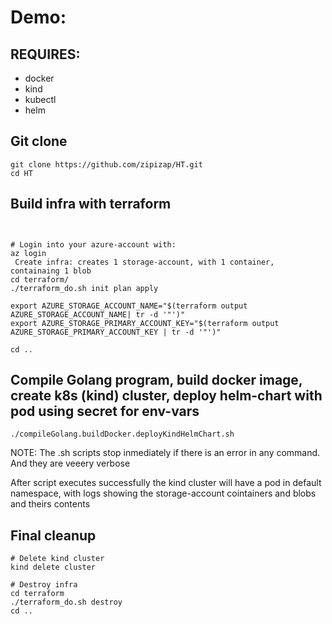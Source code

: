 # Demo:

## REQUIRES:
- docker
- kind
- kubectl
- helm

## Git clone
```
git clone https://github.com/zipizap/HT.git
cd HT
```

## Build infra with terraform
```


# Login into your azure-account with:
az login
 Create infra: creates 1 storage-account, with 1 container, containaing 1 blob
cd terraform/
./terraform_do.sh init plan apply

export AZURE_STORAGE_ACCOUNT_NAME="$(terraform output AZURE_STORAGE_ACCOUNT_NAME| tr -d '"')"
export AZURE_STORAGE_PRIMARY_ACCOUNT_KEY="$(terraform output AZURE_STORAGE_PRIMARY_ACCOUNT_KEY | tr -d '"')"

cd ..
```


## Compile Golang program, build docker image, create k8s (kind) cluster, deploy helm-chart with pod using secret for env-vars
```
./compileGolang.buildDocker.deployKindHelmChart.sh
```

NOTE: The .sh scripts stop inmediately if there is an error in any command. And they are veeery verbose

After script executes successfully the kind cluster will have a pod in default namespace, with logs showing the storage-account cointainers and blobs and theirs contents


## Final cleanup
```
# Delete kind cluster
kind delete cluster

# Destroy infra
cd terraform
./terraform_do.sh destroy 
cd ..

```

